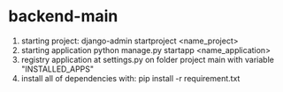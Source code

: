 # backend-main
1. starting project: 
    django-admin startproject <name_project>
2. starting application
    python manage.py startapp <name_application>
3. registry application at settings.py on folder project main with variable "INSTALLED_APPS"
4. install all of dependencies with:
    pip install -r requirement.txt